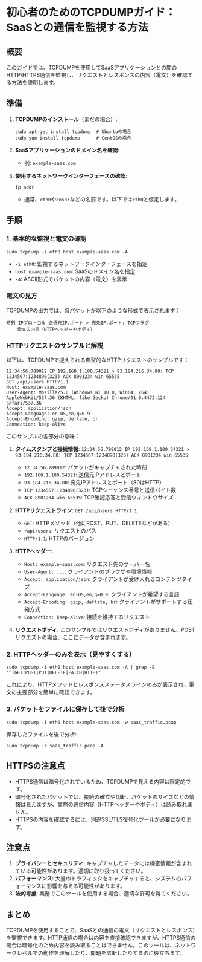 # 初心者のためのTCPDUMPガイド：SaaSとの通信を監視する方法

## 概要
このガイドでは、TCPDUMPを使用してSaaSアプリケーションとの間のHTTP/HTTPS通信を監視し、リクエストとレスポンスの内容（電文）を確認する方法を説明します。

## 準備

1. **TCPDUMPのインストール**（まだの場合）:
   ```
   sudo apt-get install tcpdump  # Ubuntuの場合
   sudo yum install tcpdump      # CentOSの場合
   ```

2. **SaaSアプリケーションのドメイン名を確認**:
   - 例: `example-saas.com`

3. **使用するネットワークインターフェースの確認**:
   ```
   ip addr
   ```
   - 通常、`eth0`や`ens33`などの名前です。以下では`eth0`と仮定します。

## 手順

### 1. 基本的な監視と電文の確認

```
sudo tcpdump -i eth0 host example-saas.com -A
```

- `-i eth0`: 監視するネットワークインターフェースを指定
- `host example-saas.com`: SaaSのドメイン名を指定
- `-A`: ASCII形式でパケットの内容（電文）を表示

### 電文の見方

TCPDUMPの出力では、各パケットが以下のような形式で表示されます：

```
時刻 IPプロトコル 送信元IP.ポート > 宛先IP.ポート: TCPフラグ
    電文の内容（HTTPヘッダーやボディ）
```

### HTTPリクエストのサンプルと解説

以下は、TCPDUMPで捉えられる典型的なHTTPリクエストのサンプルです：

```
12:34:56.789012 IP 192.168.1.100.54321 > 93.184.216.34.80: TCP 1234567:1234890(323) ACK 8901234 win 65535
GET /api/users HTTP/1.1
Host: example-saas.com
User-Agent: Mozilla/5.0 (Windows NT 10.0; Win64; x64) AppleWebKit/537.36 (KHTML, like Gecko) Chrome/91.0.4472.124 Safari/537.36
Accept: application/json
Accept-Language: en-US,en;q=0.9
Accept-Encoding: gzip, deflate, br
Connection: keep-alive

```

このサンプルの各部分の意味：

1. **タイムスタンプと接続情報**:
   `12:34:56.789012 IP 192.168.1.100.54321 > 93.184.216.34.80: TCP 1234567:1234890(323) ACK 8901234 win 65535`
   - `12:34:56.789012`: パケットがキャプチャされた時刻
   - `192.168.1.100.54321`: 送信元IPアドレスとポート
   - `93.184.216.34.80`: 宛先IPアドレスとポート（80はHTTP）
   - `TCP 1234567:1234890(323)`: TCPシーケンス番号と送信バイト数
   - `ACK 8901234 win 65535`: TCP確認応答と受信ウィンドウサイズ

2. **HTTPリクエストライン**:
   `GET /api/users HTTP/1.1`
   - `GET`: HTTPメソッド（他にPOST、PUT、DELETEなどがある）
   - `/api/users`: リクエストのパス
   - `HTTP/1.1`: HTTPのバージョン

3. **HTTPヘッダー**:
   - `Host: example-saas.com`: リクエスト先のサーバー名
   - `User-Agent: ...`: クライアントのブラウザや環境情報
   - `Accept: application/json`: クライアントが受け入れるコンテンツタイプ
   - `Accept-Language: en-US,en;q=0.9`: クライアントが希望する言語
   - `Accept-Encoding: gzip, deflate, br`: クライアントがサポートする圧縮方式
   - `Connection: keep-alive`: 接続を維持するリクエスト

4. **リクエストボディ**:
   このサンプルではリクエストボディがありません。POSTリクエストの場合、ここにデータが含まれます。

### 2. HTTPヘッダーのみを表示（見やすくする）

```
sudo tcpdump -i eth0 host example-saas.com -A | grep -E "^(GET|POST|PUT|DELETE|PATCH|HTTP)"
```

これにより、HTTPメソッドとレスポンスステータスラインのみが表示され、電文の主要部分を簡単に確認できます。

### 3. パケットをファイルに保存して後で分析

```
sudo tcpdump -i eth0 host example-saas.com -w saas_traffic.pcap
```

保存したファイルを後で分析:

```
sudo tcpdump -r saas_traffic.pcap -A
```

## HTTPSの注意点

- HTTPS通信は暗号化されているため、TCPDUMPで見える内容は限定的です。
- 暗号化されたパケットでは、接続の確立や切断、パケットのサイズなどの情報は見えますが、実際の通信内容（HTTPヘッダーやボディ）は読み取れません。
- HTTPSの内容を確認するには、別途SSL/TLS復号化ツールが必要になります。

## 注意点

1. **プライバシーとセキュリティ**: キャプチャしたデータには機密情報が含まれている可能性があります。適切に取り扱ってください。
2. **パフォーマンス**: 大量のトラフィックをキャプチャすると、システムのパフォーマンスに影響を与える可能性があります。
3. **法的考慮**: 業務でこのツールを使用する場合、適切な許可を得てください。

## まとめ

TCPDUMPを使用することで、SaaSとの通信の電文（リクエストとレスポンス）を監視できます。HTTP通信の場合は内容を直接確認できますが、HTTPS通信の場合は暗号化のため内容を読み取ることはできません。このツールは、ネットワークレベルでの動作を理解したり、問題を診断したりするのに役立ちます。
